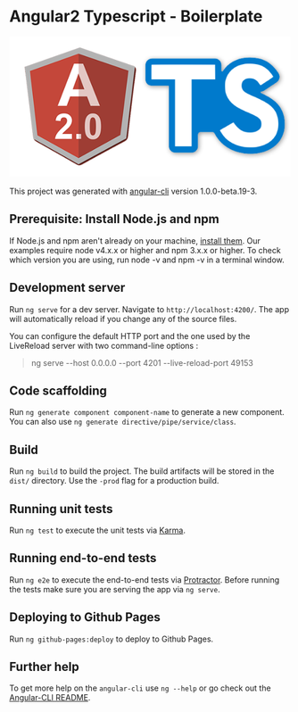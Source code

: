 # Angular2 Typescript - Boilerplate

![VS Code Angular2 Typescript](https://github.com/venkatesh87/angular2-typescript-boilerplate/raw/master/src/assets/img/Angular2-TypeScript.png)

This project was generated with [angular-cli](https://github.com/angular/angular-cli) version 1.0.0-beta.19-3.

## Prerequisite: Install Node.js and npm

If Node.js and npm aren't already on your machine, [install them](http://blog.npmjs.org/post/85484771375/how-to-install-npm). Our examples require node v4.x.x or higher and npm 3.x.x or higher. To check which version you are using, run node -v and npm -v in a terminal window.

## Development server
Run `ng serve` for a dev server. Navigate to `http://localhost:4200/`. The app will automatically reload if you change any of the source files.

You can configure the default HTTP port and the one used by the LiveReload server with two command-line options :

> ng serve --host 0.0.0.0 --port 4201 --live-reload-port 49153

## Code scaffolding

Run `ng generate component component-name` to generate a new component. You can also use `ng generate directive/pipe/service/class`.

## Build

Run `ng build` to build the project. The build artifacts will be stored in the `dist/` directory. Use the `-prod` flag for a production build.

## Running unit tests

Run `ng test` to execute the unit tests via [Karma](https://karma-runner.github.io).

## Running end-to-end tests

Run `ng e2e` to execute the end-to-end tests via [Protractor](http://www.protractortest.org/).
Before running the tests make sure you are serving the app via `ng serve`.

## Deploying to Github Pages

Run `ng github-pages:deploy` to deploy to Github Pages.

## Further help

To get more help on the `angular-cli` use `ng --help` or go check out the [Angular-CLI README](https://github.com/angular/angular-cli/blob/master/README.md).
